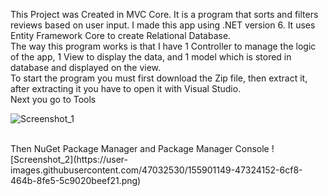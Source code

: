 
This Project was Created in MVC Core. It is a program that sorts and filters reviews based on user input. I made this app using .NET version 6. It uses Entity Framework Core to create Relational Database.<br/>
The way this program works is that I have 1 Controller to manage the logic of the app, 1 View to display the data, and 1 model which is stored in database and displayed on the view.<br/>
To start the program you must first download the Zip file, then extract it, after extracting it you have to open it with Visual Studio. <br/>
Next you go to Tools 


![Screenshot_1](https://user-images.githubusercontent.com/47032530/155901023-14a65209-9cbd-44e2-bfaa-9d37dbe35604.png)

<br/>
Then NuGet Package Manager and Package Manager Console 
![Screenshot_2](https://user-images.githubusercontent.com/47032530/155901149-47324152-6cf8-464b-8fe5-5c9020beef21.png)
